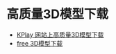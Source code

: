 # 高质量3D模型下载 #

  * [KPlay 网站上高质量3D模型下载](http://www.klayge.org/downloads/meshes/)
  * [free 3D模型下载](http://animium.com/)